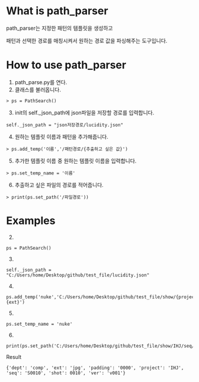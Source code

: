 # What is path_parser

path_parser는 지정한 패턴의 템플릿을 생성하고 

패턴과 선택한 경로를 매칭시켜서 원하는 경로 값을 파싱해주는 도구입니다.

# How to use path_parser

1.  path_parse.py를 연다.
2. 클래스를 불러옵니다.
```
> ps = PathSearch()
```
3.  init의 self._json_path에 json파일을 저장할 경로를 입력합니다.
```
self._json_path = "json저장경로/lucidity.json"
```
4. 원하는 템플릿 이름과 패턴을 추가해줍니다.
```
> ps.add_temp('이름','/패턴경로/{추출하고 싶은 값}')
```
5. 추가한 템플릿 이름 중 원하는 템플릿 이름을 입력합니다.
```
> ps.set_temp_name = '이름'
```
6. 추출하고 싶은 파일의 경로를 적어줍니다.
```
> print(ps.set_path('/파일경로'))
```

# Examples
2.
```
ps = PathSearch()
```
3.
```
self._json_path = "C:/Users/home/Desktop/github/test_file/lucidity.json"
```
4.
```
ps.add_temp('nuke','C:/Users/home/Desktop/github/test_file/show/{project}/seq/{seq}/{shot}/{ver}/{dept}/{project}_{seq}_{shot}_{dept}_{ver}_{padding}.{ext}')
```
5.
```
ps.set_temp_name = 'nuke'
```
6.
```
print(ps.set_path('C:/Users/home/Desktop/github/test_file/show/IHJ/seq/s0010/0010/v001/comp/IHJ_S0010_0010_comp_v001_0000.jpg'))
```
Result
```
{'dept': 'comp', 'ext': 'jpg', 'padding': '0000', 'project': 'IHJ', 'seq': 'S0010', 'shot': 0010', 'ver': 'v001'}
```
